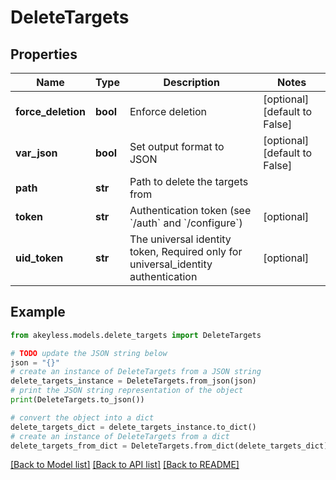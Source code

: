 # DeleteTargets


## Properties

Name | Type | Description | Notes
------------ | ------------- | ------------- | -------------
**force_deletion** | **bool** | Enforce deletion | [optional] [default to False]
**var_json** | **bool** | Set output format to JSON | [optional] [default to False]
**path** | **str** | Path to delete the targets from | 
**token** | **str** | Authentication token (see &#x60;/auth&#x60; and &#x60;/configure&#x60;) | [optional] 
**uid_token** | **str** | The universal identity token, Required only for universal_identity authentication | [optional] 

## Example

```python
from akeyless.models.delete_targets import DeleteTargets

# TODO update the JSON string below
json = "{}"
# create an instance of DeleteTargets from a JSON string
delete_targets_instance = DeleteTargets.from_json(json)
# print the JSON string representation of the object
print(DeleteTargets.to_json())

# convert the object into a dict
delete_targets_dict = delete_targets_instance.to_dict()
# create an instance of DeleteTargets from a dict
delete_targets_from_dict = DeleteTargets.from_dict(delete_targets_dict)
```
[[Back to Model list]](../README.md#documentation-for-models) [[Back to API list]](../README.md#documentation-for-api-endpoints) [[Back to README]](../README.md)


